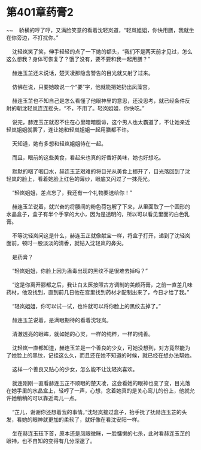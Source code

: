 # 第401章药膏2
~~&nbsp;&nbsp;&nbsp;&nbsp;骄横的哼了哼，又满脸笑意的看着沈轻岚道，“轻岚姐姐，你快用膳，我就坐在你旁边，不打扰你。”<br><br>&nbsp;&nbsp;&nbsp;&nbsp;沈轻岚笑了笑，伸手轻轻的点了一下她的额头，“我们不是两天前才见过，怎么这么想我？身体可恢复了？饿了没有，要不要和我一起用膳？”<br><br>&nbsp;&nbsp;&nbsp;&nbsp;赫连玉芷还未说话，楚天凌那隐含警告的目光就又射了过来。<br><br>&nbsp;&nbsp;&nbsp;&nbsp;仿佛在说，只要她敢说一个“要”字，他就能把她扔出凤藻宫。<br><br>&nbsp;&nbsp;&nbsp;&nbsp;赫连玉芷也不知自己是怎么看懂了他眼神里的意思，还没思考，就已经条件反射的朝沈轻岚连连摇头，“不，不用了。轻岚姐姐，你快吃。”<br><br>&nbsp;&nbsp;&nbsp;&nbsp;说完，赫连玉芷就忍不住在心里暗暗腹诽，这个男人也太霸道了，不让她亲近轻岚姐姐就罢了，连让她和轻岚姐姐一起用膳都不许。<br><br>&nbsp;&nbsp;&nbsp;&nbsp;天知道，她有多想和轻岚姐姐待在一起。<br><br>&nbsp;&nbsp;&nbsp;&nbsp;而且，眼前的这些美食，看起来也真的好香好美味，她也好想吃。<br><br>&nbsp;&nbsp;&nbsp;&nbsp;默默的咽了咽口水，赫连玉芷艰难的将目光从美食上挪开了，目光落回到了沈轻岚的脸上，看着她脸上红色的薄纱，眼底又闪过了一抹亮光。<br><br>&nbsp;&nbsp;&nbsp;&nbsp;“轻岚姐姐，差点忘了，我还有一个礼物要送给你！”<br><br>&nbsp;&nbsp;&nbsp;&nbsp;赫连玉芷说着，就兴奋的将腰间的粉色荷包解了下来，从里面取了一个圆形的水晶盒子，盒子有半个手掌的大小，因为是透明的，所以可以看见里面的白色乳膏。<br><br>&nbsp;&nbsp;&nbsp;&nbsp;不等沈轻岚问这是什么，赫连玉芷就像献宝一样，将盒子打开，递到了沈轻岚面前，顿时一股淡淡的清香，就钻入沈轻岚的鼻尖。<br><br>&nbsp;&nbsp;&nbsp;&nbsp;是药膏？<br><br>&nbsp;&nbsp;&nbsp;&nbsp;“轻岚姐姐，你脸上因为蛊毒出现的黑纹不是很难去掉吗？”<br><br>&nbsp;&nbsp;&nbsp;&nbsp;“这是你离开郦都之后，我让白太医按照古方调制的美颜药膏，之前一直差几味药材，他没找到，直到前几日他在宫里找到药材才配制出来了，今日才给了我。”<br><br>&nbsp;&nbsp;&nbsp;&nbsp;“轻岚姐姐，你可以试一试，也许就可以将你脸上的黑纹去掉了。”<br><br>&nbsp;&nbsp;&nbsp;&nbsp;赫连玉芷说着，是满眼期待的看着沈轻岚。<br><br>&nbsp;&nbsp;&nbsp;&nbsp;清澈透亮的眼眸，就如她的心灵，一样的纯粹，一样的纯善。<br><br>&nbsp;&nbsp;&nbsp;&nbsp;沈轻岚一直都知道，赫连玉芷是一个善良的少女，可她没想到，对方竟然能为了她脸上的黑纹，记挂这么久，而且还在她不知道的时候，就已经在想办法帮她。<br><br>&nbsp;&nbsp;&nbsp;&nbsp;这样一个善良又贴心的少女，怎么能不让沈轻岚喜欢。<br><br>&nbsp;&nbsp;&nbsp;&nbsp;就连刚刚一直看赫连玉芷不顺眼的楚天凌，这会看她的眼神也变了变，目光落在她手里的水晶盒上，轻哼了一声，心想，念着她真的是关心鸾儿的份上，他就允许她稍稍的可以靠近鸾儿一点。<br><br>&nbsp;&nbsp;&nbsp;&nbsp;“芷儿，谢谢你还想着我的事情。”沈轻岚接过盒子，抬手抚了抚赫连玉芷的头发，看她的眼神就更加的柔软了，就好像在看沈安阳一样。<br><br>&nbsp;&nbsp;&nbsp;&nbsp;坐在赫连玉珏下首，原本还是凤眼微眯，一脸慵懒的七杀，此时看赫连玉芷的眼神，也不自知的变得有几分深邃了。<br><br>
                    

<script>_fwqdsqadxfw()</script>
<div><script>_dfwf1dw();</script></div>
<div><script>_dfwf1agdw();</script></div>
                